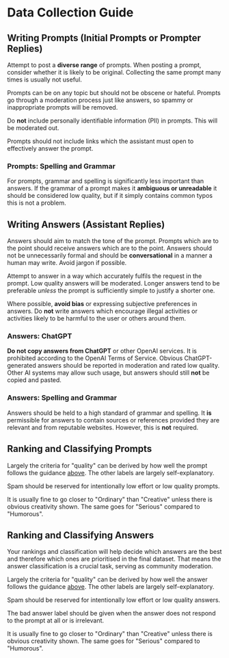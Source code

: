 # Data Collection Guide

## Writing Prompts (Initial Prompts or Prompter Replies)

Attempt to post a **diverse range** of prompts. When posting a prompt, consider
whether it is likely to be original. Collecting the same prompt many times is
usually not useful.

Prompts can be on any topic but should not be obscene or hateful. Prompts go
through a moderation process just like answers, so spammy or inappropriate
prompts will be removed.

Do **not** include personally identifiable information (PII) in prompts. This
will be moderated out.

Prompts should not include links which the assistant must open to effectively
answer the prompt.

### Prompts: Spelling and Grammar

For prompts, grammar and spelling is significantly less important than answers.
If the grammar of a prompt makes it **ambiguous or unreadable** it should be
considered low quality, but if it simply contains common typos this is not a
problem.

## Writing Answers (Assistant Replies)

Answers should aim to match the tone of the prompt. Prompts which are to the
point should receive answers which are to the point. Answers should not be
unnecessarily formal and should be **conversational** in a manner a human may
write. Avoid jargon if possible.

Attempt to answer in a way which accurately fulfils the request in the prompt.
Low quality answers will be moderated. Longer answers tend to be preferable
_unless_ the prompt is sufficiently simple to justify a shorter one.

Where possible, **avoid bias** or expressing subjective preferences in answers.
Do **not** write answers which encourage illegal activities or activities likely
to be harmful to the user or others around them.

### Answers: ChatGPT

**Do not copy answers from ChatGPT** or other OpenAI services. It is prohibited
according to the OpenAI Terms of Service. Obvious ChatGPT-generated answers
should be reported in moderation and rated low quality. Other AI systems may
allow such usage, but answers should still **not** be copied and pasted.

### Answers: Spelling and Grammar

Answers should be held to a high standard of grammar and spelling. It **is**
permissible for answers to contain sources or references provided they are
relevant and from reputable websites. However, this is **not** required.

## Ranking and Classifying Prompts

Largely the criteria for "quality" can be derived by how well the prompt
follows the guidance
[above](https://github.com/LAION-AI/Open-Assistant/blob/main/docs/docs/guides#writing-prompts-initial-prompts-or-prompter-replies).
The other labels are largely self-explanatory.

Spam should be reserved for intentionally low effort or low quality prompts.

It is usually fine to go closer to "Ordinary" than "Creative" unless there is
obvious creativity shown. The same goes for "Serious" compared to "Humorous".

## Ranking and Classifying Answers

Your rankings and classification will help decide which answers are the best and
therefore which ones are prioritised in the final dataset. That means the answer
classification is a crucial task, serving as community moderation.

Largely the criteria for "quality" can be derived by how well the answer follows
the guidance
[above](https://github.com/LAION-AI/Open-Assistant/blob/main/docs/docs/guides#writing-answers-assistant-replies).
The other labels are largely self-explanatory.

Spam should be reserved for intentionally low effort or low quality answers.

The bad answer label should be given when the answer does not respond to the
prompt at all or is irrelevant.

It is usually fine to go closer to "Ordinary" than "Creative" unless there is
obvious creativity shown. The same goes for "Serious" compared to "Humorous".
